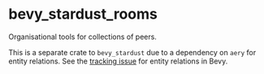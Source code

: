 # bevy_stardust_rooms
Organisational tools for collections of peers.

This is a separate crate to `bevy_stardust` due to a dependency on `aery` for entity relations. See the [tracking issue](https://github.com/bevyengine/bevy/issues/3742) for entity relations in Bevy.